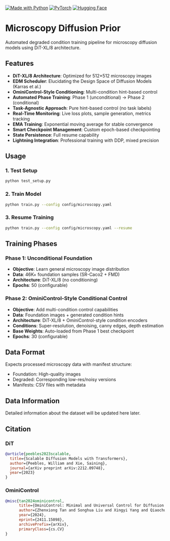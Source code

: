 [![Made with Python](https://img.shields.io/badge/Made%20with-Python-1f425f.svg)](https://www.python.org/)
[![PyTorch](https://img.shields.io/badge/PyTorch-%23EE4C2C.svg?style=for-the-badge&logo=PyTorch&logoColor=white)](https://pytorch.org/)
[![Hugging Face](https://img.shields.io/badge/%F0%9F%A4%97%20Hugging%20Face-blue)](https://huggingface.co/)

# Microscopy Diffusion Prior

Automated degraded condition training pipeline for microscopy diffusion models using DiT-XL/8 architecture.

## Features

- **DiT-XL/8 Architecture**: Optimized for 512×512 microscopy images
- **EDM Scheduler**: Elucidating the Design Space of Diffusion Models (Karras et al.)
- **OminiControl-Style Conditioning**: Multi-condition hint-based control
- **Automated Phase Training**: Phase 1 (unconditional) → Phase 2 (conditional)
- **Task-Agnostic Approach**: Pure hint-based control (no task labels)
- **Real-Time Monitoring**: Live loss plots, sample generation, metrics tracking
- **EMA Training**: Exponential moving average for stable convergence
- **Smart Checkpoint Management**: Custom epoch-based checkpointing
- **State Persistence**: Full resume capability
- **Lightning Integration**: Professional training with DDP, mixed precision

## Usage

### 1. Test Setup
```bash
python test_setup.py
```

### 2. Train Model
```bash
python train.py --config config/microscopy.yaml
```

### 3. Resume Training
```bash
python train.py --config config/microscopy.yaml --resume
```

## Training Phases

### Phase 1: Unconditional Foundation
- **Objective**: Learn general microscopy image distribution
- **Data**: 46K+ foundation samples (SR-Caco2 + FMD)
- **Architecture**: DiT-XL/8 (no conditioning)
- **Epochs**: 50 (configurable)

### Phase 2: OminiControl-Style Conditional Control
- **Objective**: Add multi-condition control capabilities
- **Data**: Foundation images + generated condition hints
- **Architecture**: DiT-XL/8 + OminiControl-style condition encoders
- **Conditions**: Super-resolution, denoising, canny edges, depth estimation
- **Base Weights**: Auto-loaded from Phase 1 best checkpoint
- **Epochs**: 30 (configurable)

## Data Format

Expects processed microscopy data with manifest structure:
- Foundation: High-quality images
- Degraded: Corresponding low-res/noisy versions
- Manifests: CSV files with metadata

## Data Information

Detailed information about the dataset will be updated here later.

## Citation

### DiT

```bibtex
@article{peebles2023scalable,
  title={Scalable Diffusion Models with Transformers},
  author={Peebles, William and Xie, Saining},
  journal={arXiv preprint arXiv:2212.09748},
  year={2023}
}
```

### OminiControl

```bibtex
@misc{tan2024ominicontrol,
      title={OminiControl: Minimal and Universal Control for Diffusion Transformer}, 
      author={Zhenxiong Tan and Songhua Liu and Xingyi Yang and Qiaochu Xue and Xinchao Wang},
      year={2024},
      eprint={2411.15098},
      archivePrefix={arXiv},
      primaryClass={cs.CV}
}
```
